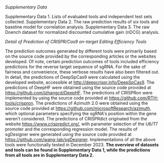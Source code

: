 *Supplementary Data*

Supplementary Data 1. Lists of evaluated tools and independent test sets collected.
Supplementary Data 2. The raw prediction results of six tools and baseline model for correlation analysis. 
Supplementary Data 3. The raw Doench dataset for normalized discounted cumulative gain (nDCG) analysis.

*Detail of Prediction of CRISPR/Cas9 on-target Editing Efficiency Tools* 

The prediction outcomes generated by different tools were primarily based on the source code provided by the corresponding articles or the websites developed. Of note, certain prediction outcomes
of tools included efficiency predictions for the reverse target sequence of sgRNA. For the sake of fairness and convenience, these verbose results have also been filtered out. In detail, the
predictions of DeepSpCas9 were calculated using the developed website, accessible at http://deepcrispr.info/DeepSpCas9. The predictions of DeepHF were obtained using the source code provided
at https://github.com/izhangcd/DeepHF. The predictions of CRISPRon were implemented by using the source code provided at https://github.com/RTH-tools/crispron. The predictions of Azimuth 2.0 were
obtained using the source code provided at https://github.com/microsoftResearch/azimuth, which optional parameters specifying the sgRNA's position within the gene weren’t considered. The 
predictions of CRISPRdict originated from the website https://www.crispredict.org/, with parameter selection of the U6/T7 promoter and the corresponding regression model. The results of
sgDesigner were generated using the source code provided at https://github.com/wang-lab/sgDesigner. Implementations of all the above tools were functionally tested in December 2023. **The overview of datasets and tools can be found in Supplementary Data 1, while the predictions from all tools are in Supplementary Data 2.**


